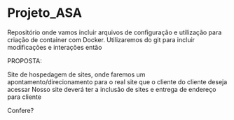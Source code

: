 # Projeto_ASA

Repositório onde vamos incluir arquivos de configuração e utilização para
criação de container com Docker. Utilizaremos do git para incluir modificações e interações então

PROPOSTA:

Site de hospedagem de sites, onde faremos um apontamento/direcionamento para o real site que o cliente do cliente deseja acessar
Nosso site deverá ter a inclusão de sites e entrega de endereço para cliente

Confere?
